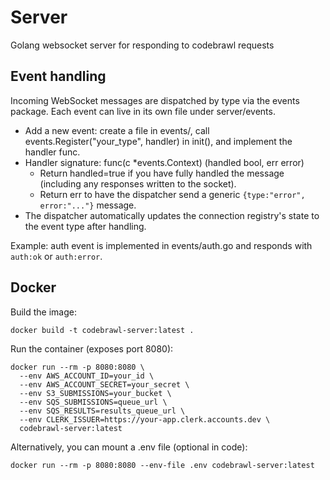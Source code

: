 # Server
Golang websocket server for responding to codebrawl requests

## Event handling
Incoming WebSocket messages are dispatched by type via the events package. Each event can live in its own file under server/events.

- Add a new event: create a file in events/, call events.Register("your_type", handler) in init(), and implement the handler func.
- Handler signature: func(c *events.Context) (handled bool, err error)
  - Return handled=true if you have fully handled the message (including any responses written to the socket).
  - Return err to have the dispatcher send a generic `{type:"error", error:"..."}` message.
- The dispatcher automatically updates the connection registry's state to the event type after handling.

Example: auth event is implemented in events/auth.go and responds with `auth:ok` or `auth:error`.

## Docker

Build the image:

```
docker build -t codebrawl-server:latest .
```

Run the container (exposes port 8080):

```
docker run --rm -p 8080:8080 \
  --env AWS_ACCOUNT_ID=your_id \
  --env AWS_ACCOUNT_SECRET=your_secret \
  --env S3_SUBMISSIONS=your_bucket \
  --env SQS_SUBMISSIONS=queue_url \
  --env SQS_RESULTS=results_queue_url \
  --env CLERK_ISSUER=https://your-app.clerk.accounts.dev \
  codebrawl-server:latest
```

Alternatively, you can mount a .env file (optional in code):

```
docker run --rm -p 8080:8080 --env-file .env codebrawl-server:latest
```
